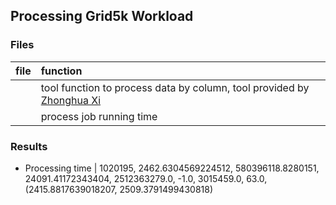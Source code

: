 ## Processing Grid5k Workload


### Files
|file| function|
|:---|:--------|
|[]()| tool function to process data by column, tool provided by [Zhonghua Xi]()|
|[]()| process job running time|


### Results
- Processing time
|
1020195, 2462.6304569224512, 580396118.8280151, 24091.41172343404, 2512363279.0, -1.0, 3015459.0, 63.0, (2415.8817639018207, 2509.3791499430818)
